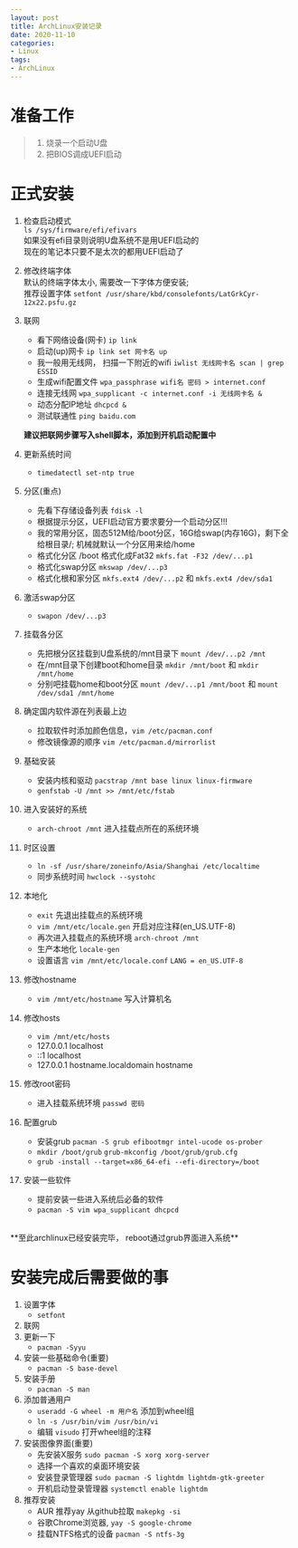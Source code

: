 ```yaml
---
layout: post
title: ArchLinux安装记录
date: 2020-11-10
categories:
- Linux
tags:
- ArchLinux 
---
```


# 准备工作

>1. 烧录一个启动U盘<br/>
>2. 把BIOS调成UEFI启动

# 正式安装
1. 检查启动模式<br/>
	`ls /sys/firmware/efi/efivars`<br/>
	如果没有efi目录则说明U盘系统不是用UEFI启动的<br/>
	现在的笔记本只要不是太次的都用UEFI启动了
2. 修改终端字体<br/>
	默认的终端字体太小, 需要改一下字体方便安装;<br/>
	推荐设置字体 `setfont /usr/share/kbd/consolefonts/LatGrkCyr-12x22.psfu.gz`
3. 联网
	- 看下网络设备(网卡) `ip link`
	- 启动(up)网卡 `ip link set 网卡名 up`
	- 我一般用无线网， 扫描一下附近的wifi `iwlist 无线网卡名 scan | grep ESSID`
	- 生成wifi配置文件 `wpa_passphrase wifi名 密码 > internet.conf`
	- 连接无线网 `wpa_supplicant -c internet.conf -i 无线网卡名 &`
	- 动态分配IP地址 `dhcpcd &`
	- 测试联通性 `ping baidu.com`<br/>

	**建议把联网步骤写入shell脚本，添加到开机启动配置中**<br/>
4. 更新系统时间
	- `timedatectl set-ntp true`
5. 分区(重点)
	- 先看下存储设备列表 `fdisk -l`
	- 根据提示分区，UEFI启动官方要求要分一个启动分区!!!
	- 我的常用分区，固态512M给/boot分区，16G给swap(内存16G)，剩下全给根目录/; 机械就默认一个分区用来给/home
	- 格式化分区 /boot 格式化成Fat32 `mkfs.fat -F32 /dev/...p1`
	- 格式化swap分区 `mkswap /dev/...p3`
	- 格式化根和家分区 `mkfs.ext4 /dev/...p2` 和 `mkfs.ext4 /dev/sda1`
6. 激活swap分区 
	- `swapon /dev/...p3`
7. 挂载各分区
	- 先把根分区挂载到U盘系统的/mnt目录下 `mount /dev/...p2 /mnt`
	- 在/mnt目录下创建boot和home目录 `mkdir /mnt/boot` 和 `mkdir /mnt/home`
	- 分别吧挂载home和boot分区 `mount /dev/...p1 /mnt/boot` 和 `mount /dev/sda1 /mnt/home`
8. 确定国内软件源在列表最上边
	- 拉取软件时添加颜色信息，`vim /etc/pacman.conf`
	- 修改镜像源的顺序 `vim /etc/pacman.d/mirrorlist`
9. 基础安装
	- 安装内核和驱动 `pacstrap /mnt base linux linux-firmware`
	- `genfstab -U /mnt >> /mnt/etc/fstab`
10. 进入安装好的系统
	- `arch-chroot /mnt` 进入挂载点所在的系统环境
11. 时区设置
	- `ln -sf /usr/share/zoneinfo/Asia/Shanghai /etc/localtime`
	- 同步系统时间 `hwclock --systohc`
12. 本地化
	- `exit` 先退出挂载点的系统环境
	- `vim /mnt/etc/locale.gen` 开启对应注释(en_US.UTF-8)
	- 再次进入挂载点的系统环境 `arch-chroot /mnt`
	- 生产本地化 `locale-gen`
	- 设置语言 `vim /mnt/etc/locale.conf` `LANG = en_US.UTF-8`
13. 修改hostname
	- `vim /mnt/etc/hostname` 写入计算机名
14. 修改hosts
	- `vim /mnt/etc/hosts`
	- 127.0.0.1	localhost
	- \:\:1		localhost
	- 127.0.0.1	hostname.localdomain hostname
15. 修改root密码
	- 进入挂载系统环境 `passwd 密码`
16. 配置grub
	- 安装grub `pacman -S grub efibootmgr intel-ucode os-prober`
	- `mkdir /boot/grub` `grub-mkconfig /boot/grub/grub.cfg`
	- `grub -install --target=x86_64-efi --efi-directory=/boot`
17. 安装一些软件
	- 提前安装一些进入系统后必备的软件
	- `pacman -S vim wpa_supplicant dhcpcd`
<br/>
**至此archlinux已经安装完毕， reboot通过grub界面进入系统**<br/>

# 安装完成后需要做的事

1. 设置字体
	- `setfont`
2. 联网
3. 更新一下
	- `pacman -Syyu`
4. 安装一些基础命令(重要)
	- `pacman -S base-devel`
5. 安装手册
	- `pacman -S man`
6. 添加普通用户
	- `useradd -G wheel -m 用户名` 添加到wheel组
	- `ln -s /usr/bin/vim /usr/bin/vi`
	- 编辑 `visudo` 打开wheel组的注释
7. 安装图像界面(重要)
	- 先安装X服务 `sudo pacman -S xorg xorg-server`
	- 选择一个喜欢的桌面环境安装
	- 安装登录管理器 `sudo pacman -S lightdm lightdm-gtk-greeter`
	- 开机启动登录管理器 `systemctl enable lightdm`
8. 推荐安装
	- AUR 推荐yay 从github拉取 `makepkg -si`
	- 谷歌Chrome浏览器, `yay -S google-chrome`
	- 挂载NTFS格式的设备 `pacman -S ntfs-3g`


